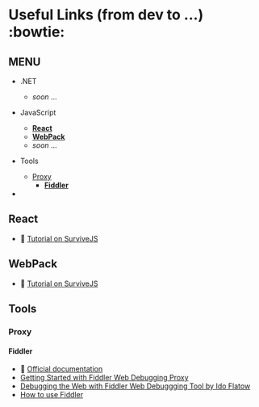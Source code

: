 # Useful Links (from dev to ...) :bowtie:

## MENU
- .NET
  - *soon* ...
- JavaScript
  - [**React**](#react)
  - [**WebPack**](#webpack)
  - *soon* ...
- Tools
  - [Proxy](#proxy)
    - [**Fiddler**](#fiddler)

-

## React
* :muscle: [Tutorial on SurviveJS](http://survivejs.com/react/introduction/)

## WebPack
* :muscle: [Tutorial on SurviveJS](http://survivejs.com/webpack/introduction/)

## Tools
### Proxy
#### Fiddler
* :muscle: [Official documentation](http://docs.telerik.com/fiddler/Configure-Fiddler/Tasks/ConfigureFiddler)
* [Getting Started with Fiddler Web Debugging Proxy](http://www.telerik.com/videos/fiddler/getting-started-with-fiddler-web-debugging-proxy)
* [Debugging the Web with Fiddler Web Debuggging Tool by Ido Flatow](http://www.telerik.com/videos/fiddler/debugging-the-web-with-fiddler-web-debuggging-tool-by-ido-flatow)
* [How to use Fiddler](http://www.asjava.com/tools/fiddler-tutorial-how-to-use-fiddler/)

